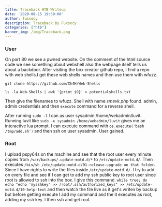 ```yaml
---
title: Traceback HTB Writeup
date: '2020-08-15 19:50:00'
author: fuxsocy
description: Traceback By Fuxsocy
categories: ["htb"]
banner_img: /img/Traceback.png
---
```


### User

On port 80 we see a pwned website. On the comment of the html source code we see something about webshell also the webpage itself tells us about a backdoor. After visiting the box creator github repo, I find a repo with web shells.I get these web shells names and then use them with wfuzz.

```
git clone https://github.com/Xh4H/Web-Shells

```

`ls -la Web-Shells | awk '{print $9}' > potentialshells.txt`

Then give the filenames to wfuzz. Shell with name _smevk.php_ found. admin, admin credentials and then `execute` command for a reverse shell.

After running `sudo -l` I can as user sysadmin /home/webadmin/luvit. Running luvit like `sudo -u sysadmin /home/webadmin/luvit` gives me an interactive lua prompt. I can execute command with `os.execute('bash /tmp/add.sh')`  and then ssh on user sysadmin. User gained.


### Root

I upload pspy64s on the machine and see that the root user every minute copies from `/var/backups/.update-motd.d/*` to `/etc/update-motd.d/`. Then executes `/bin/sh /etc/update-motd.d/91-release-upgrade on that folder`. Since I have rights to write the files inside `/etc/update-motd.d/`. I try to add on every file and see if I can get to add my ssh public key to root user since root is allowed to ssh into the box. I give this command. `while true; do echo "echo 'mysshkey' >> /root/.ssh/authorized_keys" >> /etc/update-motd.d/10-help-text` and then watch the file live as it get's writen by backup but before getting execute I add my command and the it executes as root, adding my ssh key. I then ssh and get root.

